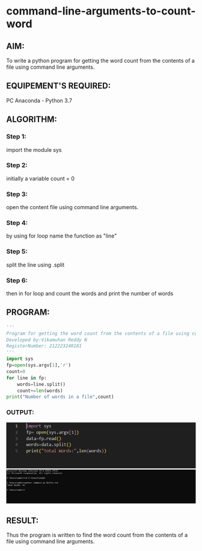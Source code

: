 # command-line-arguments-to-count-word
## AIM:
To write a python program for getting the word count from the contents of a file using command line arguments.
## EQUIPEMENT'S REQUIRED: 
PC
Anaconda - Python 3.7
## ALGORITHM: 
### Step 1:
import the module sys
### Step 2: 
initially a variable count = 0
### Step 3: 
open the content file using command line arguments.
### Step 4:  
by using for loop name the function as "line"
### Step 5: 
split the line using .split
### Step 6: 
then in for loop and count the words and print the number of words
## PROGRAM:
```py
'''
Program for getting the word count from the contents of a file using command line arguments
Developed by:Vikamuhan Reddy N
RegisterNumber: 212223240181
'''
import sys
fp=open(sys.argv[1],'r')
count=0
for line in fp:
    words=line.split()
    count+=len(words)
print("Number of words in a file",count)
```
### OUTPUT:
![output](exp_5b.jpg)
![output](./exp_5b1.jpg)


## RESULT:
Thus the program is written to find the word count from the contents of a file using command line arguments.
